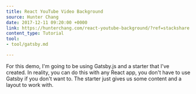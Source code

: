 ```yaml
---
title: React YouTube Video Background
source: Hunter Chang
date: 2017-12-11 09:20:00 +0000
link: https://hunterchang.com/react-youtube-background/?ref=stackshare
content_type: Tutorial
tool:
- tool/gatsby.md

---
```

For this demo, I'm going to be using Gatsby.js and a starter that I've created. In reality, you can do this with any React app, you don't have to use Gatsby if you don't want to. The starter just gives us some content and a layout to work with.